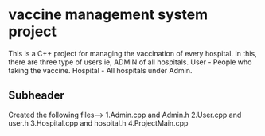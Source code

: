 # vaccine management system project

This is a C++ project for managing the vaccination of every hospital.
In this, there are three type of users ie,
ADMIN of all hospitals.
User - People who taking the vaccine.
Hospital - All hospitals under Admin.

## Subheader

Created the following files-->
1.Admin.cpp and Admin.h
2.User.cpp and user.h
3.Hospital.cpp and hospital.h
4.ProjectMain.cpp